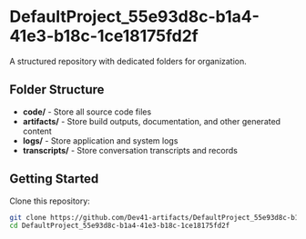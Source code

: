 # DefaultProject_55e93d8c-b1a4-41e3-b18c-1ce18175fd2f
A structured repository with dedicated folders for organization.

## Folder Structure

- **code/** - Store all source code files
- **artifacts/** - Store build outputs, documentation, and other generated content
- **logs/** - Store application and system logs
- **transcripts/** - Store conversation transcripts and records

## Getting Started

Clone this repository:
```bash
git clone https://github.com/Dev41-artifacts/DefaultProject_55e93d8c-b1a4-41e3-b18c-1ce18175fd2f
cd DefaultProject_55e93d8c-b1a4-41e3-b18c-1ce18175fd2f
```
